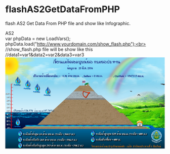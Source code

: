 flashAS2GetDataFromPHP
======================

flash AS2 Get Data From PHP file and show like Infographic.

AS2<br>
var phpData = new LoadVars();<br>
phpData.load("http://www.yourdomain.com/show_flash.php");<br>
//show_flash.php file will be show like this<br>
//data1=var1&data2=var2&data3=var3<br>
<img src="https://raw.githubusercontent.com/songwut/flashAS2GetDataFromPHP/master/img.png" width=600><br>

